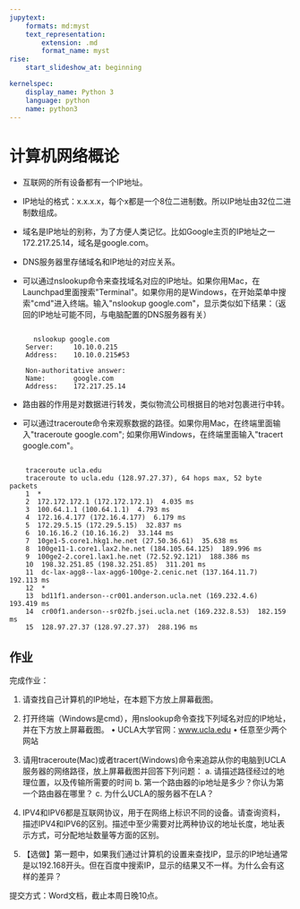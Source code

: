 ```yaml
---
jupytext:
	formats: md:myst
	text_representation:
		extension: .md
		format_name: myst
rise:
	start_slideshow_at: beginning

kernelspec:
	display_name: Python 3
	language: python
	name: python3
---
```



# 计算机网络概论 #

* 互联网的所有设备都有一个IP地址。


* IP地址的格式：x.x.x.x，每个x都是一个8位二进制数。所以IP地址由32位二进制数组成。


* 域名是IP地址的别称，为了方便人类记忆。比如Google主页的IP地址之一172.217.25.14，域名是google.com。


* DNS服务器里存储域名和IP地址的对应关系。


* 可以通过nslookup命令来查找域名对应的IP地址。如果你用Mac，在Launchpad里面搜索"Terminal"。如果你用的是Windows，在开始菜单中搜索"cmd"进入终端。输入"nslookup google.com"，显示类似如下结果：（返回的IP地址可能不同，与电脑配置的DNS服务器有关）

```
	
	  nslookup google.com
    Server:     10.10.0.215
    Address:    10.10.0.215#53

    Non-authoritative answer:
    Name:       google.com
    Address:    172.217.25.14
```

* 路由器的作用是对数据进行转发，类似物流公司根据目的地对包裹进行中转。

* 可以通过traceroute命令来观察数据的路径。如果你用Mac，在终端里面输入"traceroute google.com"; 如果你用Windows，在终端里面输入"tracert google.com"。



```

    traceroute ucla.edu
    traceroute to ucla.edu (128.97.27.37), 64 hops max, 52 byte packets
    1  *
    2  172.172.172.1 (172.172.172.1)  4.035 ms
    3  100.64.1.1 (100.64.1.1)  4.793 ms
    4  172.16.4.177 (172.16.4.177)  6.179 ms
    5  172.29.5.15 (172.29.5.15)  32.837 ms
    6  10.16.16.2 (10.16.16.2)  33.144 ms
    7  10ge1-5.core1.hkg1.he.net (27.50.36.61)  35.638 ms
    8  100ge11-1.core1.lax2.he.net (184.105.64.125)  189.996 ms
    9  100ge2-2.core1.lax1.he.net (72.52.92.121)  188.386 ms
    10  198.32.251.85 (198.32.251.85)  311.201 ms
    11  dc-lax-agg8--lax-agg6-100ge-2.cenic.net (137.164.11.7)  192.113 ms
    12  *
    13  bd11f1.anderson--cr001.anderson.ucla.net (169.232.4.6)  193.419 ms
    14  cr00f1.anderson--sr02fb.jsei.ucla.net (169.232.8.53)  182.159 ms
    15  128.97.27.37 (128.97.27.37)  288.196 ms
```

##  作业 ##

完成作业：

1. 请查找自己计算机的IP地址，在本题下方放上屏幕截图。

2. 打开终端（Windows是cmd），用nslookup命令查找下列域名对应的IP地址，并在下方放上屏幕截图。
    •	UCLA大学官网：www.ucla.edu
    •	任意至少两个网站

3. 请用traceroute(Mac)或者tracert(Windows)命令来追踪从你的电脑到UCLA服务器的网络路径，放上屏幕截图并回答下列问题：
    a.	请描述路径经过的地理位置，以及传输所需要的时间
    b.	第一个路由器的ip地址是多少？你认为第一个路由器在哪里？
    c.	为什么UCLA的服务器不在LA？

4. IPV4和IPV6都是互联网协议，用于在网络上标识不同的设备。请查询资料，描述IPV4和IPV6的区别。描述中至少需要对比两种协议的地址长度，地址表示方式，可分配地址数量等方面的区别。

5. 【选做】第一题中，如果我们通过计算机的设置来查找IP，显示的IP地址通常是以192.168开头。但在百度中搜索IP，显示的结果又不一样。为什么会有这样的差异？

提交方式：Word文档，截止本周日晚10点。



